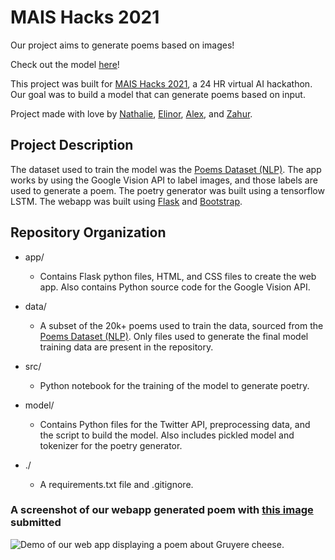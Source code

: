 # MAIS Hacks 2021 

Our project aims to generate poems based on images!

Check out the model [here](http://192.168.0.53:8080)!

This project was built for [MAIS Hacks 2021](https://maishacks.com/), a 24 HR virtual AI hackathon. Our goal was to build a model that can generate poems based on input. 

Project made with love by [Nathalie](https://github.com/nredick), [Elinor](https://github.com/elinorpd), [Alex](https://github.com/allu5662), and [Zahur](https://github.com/croissantfriend).

## Project Description

The dataset used to train the model was the [Poems Dataset (NLP)](https://www.kaggle.com/michaelarman/poemsdataset). The app works by using the Google Vision API to label images, and those labels are used to generate a poem. The poetry generator was built using a tensorflow LSTM. The webapp was built using [Flask](https://flask.palletsprojects.com/en/1.1.x/) and [Bootstrap](https://getbootstrap.com/).

## Repository Organization

- app/
  - Contains Flask python files, HTML, and CSS files to create the web app. Also contains Python source code for the Google Vision API.

- data/
  - A subset of the 20k+ poems used to train the data, sourced from the [Poems Dataset (NLP)](https://www.kaggle.com/michaelarman/poemsdataset). Only files used to generate the final model training data are present in the repository.

- src/
  - Python notebook for the training of the model to generate poetry.  

- model/
  - Contains Python files for the Twitter API, preprocessing data, and the script to build the model. Also includes pickled model and tokenizer for the poetry generator.

- ./ 
  - A requirements.txt file and .gitignore. 

### A screenshot of our webapp generated poem with [this image](https://webstockreview.net/images/cheese-clipart-yellow-cheese-21.jpg) submitted

![Demo of our web app displaying a poem about Gruyere cheese.](https://github.com/nredick/mais-hacks-2021/blob/main/Gruyere_poem.png)
